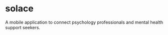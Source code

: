 # solace

A mobile application to connect psychology professionals and mental health support seekers.
